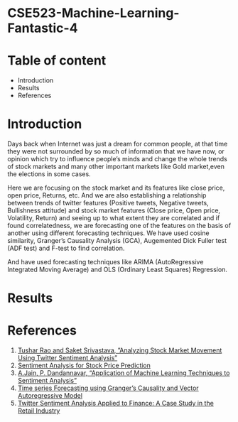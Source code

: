 # CSE523-Machine-Learning-Fantastic-4
# Table of content
- Introduction
- Results
- References


# Introduction
<p>
Days back when Internet was just a dream for common people, at that time they were not surrounded by so much of information that we have now, or opinion which try to influence people’s minds and change the whole trends of stock markets and many other important markets like Gold market,even the elections in some cases. 
</p>
<p>
Here we are focusing on the stock market and its features like close price, open price, Returns, etc. And we are also establishing a relationship between trends of twitter features (Positive tweets, Negative tweets, Bullishness attitude) and stock market features (Close price, Open price, Volatility, Return) and seeing up to what extent they are correlated and if found correlatedness, we are forecasting one of the features on the basis of another using different forecasting techniques.
We have used cosine similarity, Granger’s Causality Analysis (GCA), Augemented Dick Fuller test (ADF test) and F-test to find correlation.
</p>
<p>
And have used forecasting techniques like ARIMA (AutoRegressive Integrated Moving Average) and OLS (Ordinary
Least Squares) Regression.
</p>

# Results


# References
1. [Tushar Rao and Saket Srivastava, ”Analyzing Stock Market Movement Using Twitter Sentiment Analysis”](http://eprints.lincoln.ac.uk/id/eprint/11274/1/ASONAM%202012.pdf)
2. [Sentiment Analysis for Stock Price Prediction](https://towardsdatascience.com/sentiment-analysis-for-stock-price-prediction-in-python-bed40c65d178)
3. [A.Jain, P. Dandannavar, “Application of Machine Learning Techniques to Sentiment Analysis”](https://sci-hub.se/10.1109/ICATCCT.2016.7912076)
4. [Time series Forecasting using Granger’s Causality and Vector Autoregressive Model](https://towardsdatascience.com/granger-causality-and-vector-auto-regressive-model-for-time-series-forecasting-3226a64889a6)
5. [ Twitter Sentiment Analysis Applied to Finance: A Case Study in the Retail Industry](https://www.researchgate.net/publication/279864932_Twitter_Sentiment_Analysis_Applied_to_Finance_A_Case_Study_in_the_Retail_Industry)
